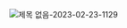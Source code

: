 ![제목 없음-2023-02-23-1129](https://github.com/gkqkehs7/Computer-Structure/assets/77993709/8a5c1bd5-9dac-4d6c-9fb3-83e66e2fbe21)
